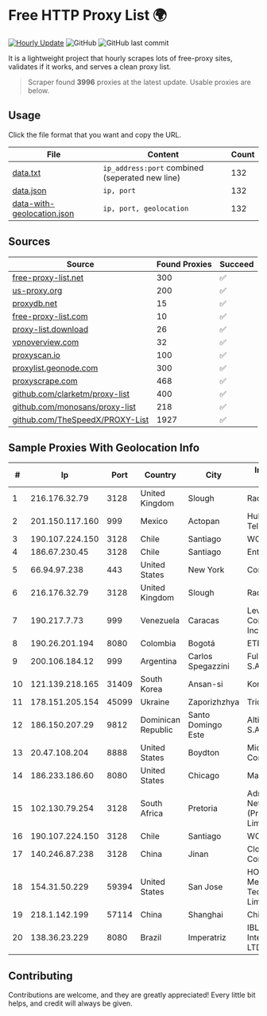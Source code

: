 
# Free HTTP Proxy List 🌍

[![Hourly Update](https://github.com/mertguvencli/http-proxy-list/actions/workflows/main.yml/badge.svg?branch=main)](https://github.com/mertguvencli/http-proxy-list/actions/workflows/main.yml)
![GitHub](https://img.shields.io/github/license/mertguvencli/http-proxy-list)
![GitHub last commit](https://img.shields.io/github/last-commit/mertguvencli/http-proxy-list)

It is a lightweight project that hourly scrapes lots of free-proxy sites, validates if it works, and serves a clean proxy list.


> Scraper found **3996** proxies at the latest update. Usable proxies are below.

## Usage

Click the file format that you want and copy the URL.


|File|Content|Count|
|----|-------|-----|
|[data.txt](https://raw.githubusercontent.com/mertguvencli/http-proxy-list/main/proxy-list/data.txt)|`ip_address:port` combined (seperated new line)|132|
|[data.json](https://raw.githubusercontent.com/mertguvencli/http-proxy-list/main/proxy-list/data.json)|`ip, port`|132|
|[data-with-geolocation.json](https://raw.githubusercontent.com/mertguvencli/http-proxy-list/main/proxy-list/data-with-geolocation.json)|`ip, port, geolocation`|132|

## Sources

|Source|Found Proxies|Succeed|
|------|-------------|-------|
|[free-proxy-list.net](https://free-proxy-list.net)|300|✅|
|[us-proxy.org](https://www.us-proxy.org)|200|✅|
|[proxydb.net](http://proxydb.net)|15|✅|
|[free-proxy-list.com](https://free-proxy-list.com/?page=&port=&type%5B%5D=http&type%5B%5D=https&up_time=0&search=Search)|10|✅|
|[proxy-list.download](https://www.proxy-list.download/HTTP)|26|✅|
|[vpnoverview.com](https://vpnoverview.com/privacy/anonymous-browsing/free-proxy-servers)|32|✅|
|[proxyscan.io](https://www.proxyscan.io)|100|✅|
|[proxylist.geonode.com](https://proxylist.geonode.com/api/proxy-list?limit=300&page=1&sort_by=lastChecked&sort_type=desc&protocols=http,https)|300|✅|
|[proxyscrape.com](https://api.proxyscrape.com/v2/?request=displayproxies&protocol=http&timeout=10000&country=all&ssl=all&anonymity=all)|468|✅|
|[github.com/clarketm/proxy-list](https://raw.githubusercontent.com/clarketm/proxy-list/master/proxy-list-raw.txt)|400|✅|
|[github.com/monosans/proxy-list](https://raw.githubusercontent.com/monosans/proxy-list/main/proxies/http.txt)|218|✅|
|[github.com/TheSpeedX/PROXY-List](https://raw.githubusercontent.com/TheSpeedX/PROXY-List/master/http.txt)|1927|✅|


## Sample Proxies With Geolocation Info

|#|Ip|Port|Country|City|Internet Service Provider|
|-|--|----|-------|----|-------------------------|
|1|216.176.32.79|3128|United Kingdom|Slough|Rackdog, LLC|
|2|201.150.117.160|999|Mexico|Actopan|Hulux Telecomunicaciones|
|3|190.107.224.150|3128|Chile|Santiago|WOM S.A.|
|4|186.67.230.45|3128|Chile|Santiago|Entel Chile S.A.|
|5|66.94.97.238|443|United States|New York|Contabo Inc.|
|6|216.176.32.79|3128|United Kingdom|Slough|Rackdog, LLC|
|7|190.217.7.73|999|Venezuela|Caracas|Level 3 Communications, Inc.|
|8|190.26.201.194|8080|Colombia|Bogotá|ETB - Colombia|
|9|200.106.184.12|999|Argentina|Carlos Spegazzini|Fullnet Solutions S.A.S.|
|10|121.139.218.165|31409|South Korea|Ansan-si|Korea Telecom|
|11|178.151.205.154|45099|Ukraine|Zaporizhzhya|Triolan|
|12|186.150.207.29|9812|Dominican Republic|Santo Domingo Este|Altice Dominicana S.A.|
|13|20.47.108.204|8888|United States|Boydton|Microsoft Corporation|
|14|186.233.186.60|8080|United States|Chicago|Maxihost LTDA|
|15|102.130.79.254|3128|South Africa|Pretoria|Adnexus Celerity Networks (Proprietary) Limited|
|16|190.107.224.150|3128|Chile|Santiago|WOM S.A.|
|17|140.246.87.238|3128|China|Jinan|Cloud Computing Corporation|
|18|154.31.50.229|59394|United States|San Jose|HONG KONG Megalayer Technology Co., Limited|
|19|218.1.142.199|57114|China|Shanghai|China Telecom|
|20|138.36.23.229|8080|Brazil|Imperatriz|IBL Banda Larga Internet Informatica LTDA|



## Contributing

Contributions are welcome, and they are greatly appreciated! Every
little bit helps, and credit will always be given.

